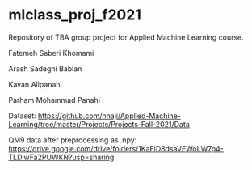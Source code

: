 # mlclass_proj_f2021

Repository of TBA group project for Applied Machine Learning course. </br>

Fatemeh Saberi Khomami

Arash Sadeghi Bablan

Kavan Alipanahi

Parham Mohammad Panahi


Dataset: https://github.com/hhaji/Applied-Machine-Learning/tree/master/Projects/Projects-Fall-2021/Data

QM9 data after preprocessing as .npy: https://drive.google.com/drive/folders/1KaFlD8dsaVFWoLW7p4-TLDlwFa2PUWKN?usp=sharing
